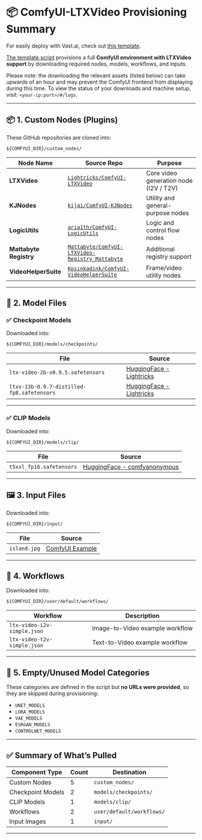 # 📦 ComfyUI-LTXVideo Provisioning Summary

For easily deploy with Vast.ai, check out [this template](https://cloud.vast.ai/?ref_id=276779&creator_id=276779&name=ComfyUI%20%2B%20LTX%20Video%20Lite).

[The template script](https://gist.githubusercontent.com/ElishaKay/f92e86c2d43be9de20088991b89b0228/raw/419f67dcb0c393232d2745f63795624f6dfb0fea/ltx-video-lite.sh) provisions a full **ComfyUI environment with LTXVideo support** by downloading required nodes, models, workflows, and inputs.

Please note: the downloading the relevant assets (listed below) can take upwards of an hour and may prevent the ComfyUI frontend from displaying during this time. To view the status of your downloads and machine setup, visit: `<your-ip:port>/#/logs`.

---

## 📦 1. Custom Nodes (Plugins)

These GitHub repositories are cloned into:

```
${COMFYUI_DIR}/custom_nodes/
```

| Node Name | Source Repo | Purpose |
|-----------|-------------|---------|
| **LTXVideo** | [`Lightricks/ComfyUI-LTXVideo`](https://github.com/Lightricks/ComfyUI-LTXVideo) | Core video generation node (I2V / T2V) |
| **KJNodes** | [`kijai/ComfyUI-KJNodes`](https://github.com/kijai/ComfyUI-KJNodes) | Utility and general-purpose nodes |
| **LogicUtils** | [`aria1th/ComfyUI-LogicUtils`](https://github.com/aria1th/ComfyUI-LogicUtils) | Logic and control flow nodes |
| **Mattabyte Registry** | [`Mattabyte/ComfyUI-LTXVideo-Registry_Mattabyte`](https://github.com/Mattabyte/ComfyUI-LTXVideo-Registry_Mattabyte) | Additional registry support |
| **VideoHelperSuite** | [`Kosinkadink/ComfyUI-VideoHelperSuite`](https://github.com/Kosinkadink/ComfyUI-VideoHelperSuite) | Frame/video utility nodes |

---

## 🧠 2. Model Files

### ✅ Checkpoint Models

Downloaded into:

```
${COMFYUI_DIR}/models/checkpoints/
```

| File | Source |
|------|--------|
| `ltx-video-2b-v0.9.5.safetensors` | [HuggingFace - Lightricks](https://huggingface.co/Lightricks/LTX-Video) |
| `ltxv-13b-0.9.7-distilled-fp8.safetensors` | [HuggingFace - Lightricks](https://huggingface.co/Lightricks/LTX-Video) |

---

### ✅ CLIP Models

Downloaded into:

```
${COMFYUI_DIR}/models/clip/
```

| File | Source |
|------|--------|
| `t5xxl_fp16.safetensors` | [HuggingFace - comfyanonymous](https://huggingface.co/comfyanonymous/flux_text_encoders) |

---

## 🖼️ 3. Input Files

Downloaded into:

```
${COMFYUI_DIR}/input/
```

| File | Source |
|------|--------|
| `island.jpg` | [ComfyUI Example](https://comfyanonymous.github.io/ComfyUI_examples/ltxv/island.jpg) |

---

## 🧰 4. Workflows

Downloaded into:

```
${COMFYUI_DIR}/user/default/workflows/
```

| Workflow | Description |
|----------|-------------|
| `ltx-video-i2v-simple.json` | Image-to-Video example workflow |
| `ltx-video-t2v-simple.json` | Text-to-Video example workflow |

---

## 🚫 5. Empty/Unused Model Categories

These categories are defined in the script but **no URLs were provided**, so they are skipped during provisioning:

- `UNET_MODELS`
- `LORA_MODELS`
- `VAE_MODELS`
- `ESRGAN_MODELS`
- `CONTROLNET_MODELS`

---

## ✅ Summary of What’s Pulled

| Component Type | Count | Destination |
|----------------|-------|-------------|
| Custom Nodes | 5 | `custom_nodes/` |
| Checkpoint Models | 2 | `models/checkpoints/` |
| CLIP Models | 1 | `models/clip/` |
| Workflows | 2 | `user/default/workflows/` |
| Input Images | 1 | `input/` |

---
